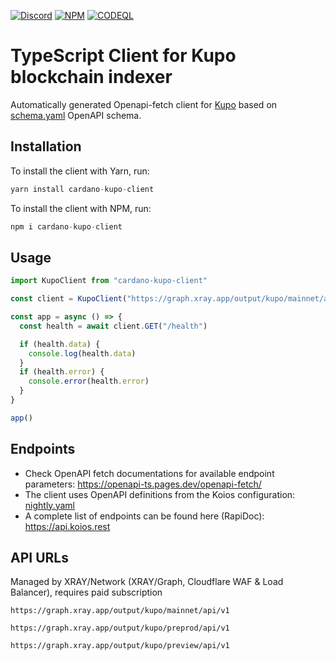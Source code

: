 <a href="https://discord.gg/WhZmm46APN"><img alt="Discord" src="https://img.shields.io/discord/852538978946383893?style=for-the-badge&logo=discord&label=Discord&labelColor=%231940ED&color=%233FCB9B"></a>
<a href="https://www.npmjs.com/package/cardano-kupo-client"><img alt="NPM" src="https://img.shields.io/npm/v/cardano-kupo-client/latest?style=for-the-badge&logo=npm&labelColor=%231940ED&color=%233FCB9B"></a>
<a href="https://github.com/xray-network/cardano-kupo-client/actions"><img alt="CODEQL" src="https://img.shields.io/github/actions/workflow/status/xray-network/cardano-kupo-client/codeql.yml?label=CodeQL&logo=github&style=for-the-badge&labelColor=%231940ED&color=%233FCB9B"></a>
  
# TypeScript Client for Kupo blockchain indexer

Automatically generated Openapi-fetch client for [Kupo](https://cardanosolutions.github.io/kupo/) based on [schema.yaml](https://cardanosolutions.github.io/kupo/api/nightly.yaml) OpenAPI schema.

## Installation

To install the client with Yarn, run:

```TypeScript
yarn install cardano-kupo-client
```

To install the client with NPM, run:

```TypeScript
npm i cardano-kupo-client
```

## Usage

```TypeScript
import KupoClient from "cardano-kupo-client"

const client = KupoClient("https://graph.xray.app/output/kupo/mainnet/api/v1")

const app = async () => {
  const health = await client.GET("/health")

  if (health.data) {
    console.log(health.data)
  }
  if (health.error) {
    console.error(health.error)
  }
}

app()
```

## Endpoints

* Check OpenAPI fetch documentations for available endpoint parameters: https://openapi-ts.pages.dev/openapi-fetch/
* The client uses OpenAPI definitions from the Koios configuration: [nightly.yaml](https://cardanosolutions.github.io/kupo/api/nightly.yaml)
* A complete list of endpoints can be found here (RapiDoc): https://api.koios.rest


## API URLs

Managed by XRAY/Network (XRAY/Graph, Cloudflare WAF & Load Balancer), requires paid subscription

```
https://graph.xray.app/output/kupo/mainnet/api/v1
```

```
https://graph.xray.app/output/kupo/preprod/api/v1
```

```
https://graph.xray.app/output/kupo/preview/api/v1
```

